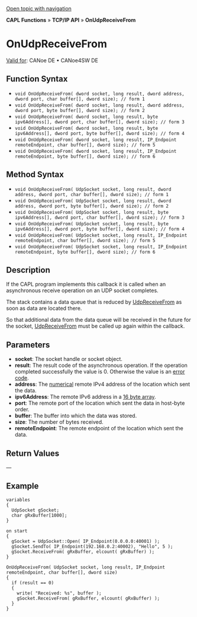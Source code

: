 [Open topic with navigation](../../../../../CANoeDEFamily.htm#Topics/CAPLFunctions/TCPIPAPI/EventProcedures/CAPLfunctionTCPIPOnUdpReceiveFrom.md)

**CAPL Functions** » **TCP/IP API** » **OnUdpReceiveFrom**

# OnUdpReceiveFrom

[Valid for](../../../Shared/FeatureAvailability.md): CANoe DE • CANoe4SW DE

## Function Syntax

- `void OnUdpReceiveFrom( dword socket, long result, dword address, dword port, char buffer[], dword size); // form 1`
- `void OnUdpReceiveFrom( dword socket, long result, dword address, dword port, byte buffer[], dword size); // form 2`
- `void OnUdpReceiveFrom( dword socket, long result, byte ipv6Address[], dword port, char buffer[], dword size); // form 3`
- `void OnUdpReceiveFrom( dword socket, long result, byte ipv6Address[], dword port, byte buffer[], dword size); // form 4`
- `void OnUdpReceiveFrom( dword socket, long result, IP_Endpoint remoteEndpoint, char buffer[], dword size); // form 5`
- `void OnUdpReceiveFrom( dword socket, long result, IP_Endpoint remoteEndpoint, byte buffer[], dword size); // form 6`

## Method Syntax

- `void OnUdpReceiveFrom( UdpSocket socket, long result, dword address, dword port, char buffer[], dword size); // form 1`
- `void OnUdpReceiveFrom( UdpSocket socket, long result, dword address, dword port, byte buffer[], dword size); // form 2`
- `void OnUdpReceiveFrom( UdpSocket socket, long result, byte ipv6Address[], dword port, char buffer[], dword size); // form 3`
- `void OnUdpReceiveFrom( UdpSocket socket, long result, byte ipv6Address[], dword port, byte buffer[], dword size); // form 4`
- `void OnUdpReceiveFrom( UdpSocket socket, long result, IP_Endpoint remoteEndpoint, char buffer[], dword size); // form 5`
- `void OnUdpReceiveFrom( UdpSocket socket, long result, IP_Endpoint remoteEndpoint, byte buffer[], dword size); // form 6`

## Description

If the CAPL program implements this callback it is called when an asynchronous receive operation on an UDP socket completes.

The stack contains a data queue that is reduced by [UdpReceiveFrom](../Functions/CAPLfunctionUDPReceiveFrom.md) as soon as data are located there.

So that additional data from the data queue will be received in the future for the socket, [UdpReceiveFrom](../Functions/CAPLfunctionUDPReceiveFrom.md) must be called up again within the callback.

## Parameters

- **socket**: The socket handle or socket object.
- **result**: The result code of the asynchronous operation. If the operation completed successfully the value is 0. Otherwise the value is an [error code](../CAPLfunctionsTCPIPWinsock2ErrorCodes.md).
- **address**: The [numerical](../../../Shared/CAPL/TCPIPAPI/IPAddressByteOrdering.md) remote IPv4 address of the location which sent the data.
- **ipv6Address**: The remote IPv6 address in a [16 byte array](../../../Shared/CAPL/TCPIPAPI/IPAddressByteOrdering.md).
- **port**: The remote port of the location which sent the data in host-byte order.
- **buffer**: The buffer into which the data was stored.
- **size**: The number of bytes received.
- **remoteEndpoint**: The remote endpoint of the location which sent the data.

## Return Values

—

## Example

```plaintext
variables
{
  UdpSocket gSocket;
  char gRxBuffer[1000];
}

on start
{
  gSocket = UdpSocket::Open( IP_Endpoint(0.0.0.0:40001) );
  gSocket.SendTo( IP_Endpoint(192.168.0.2:40002), "Hello", 5 );
  gSocket.ReceiveFrom( gRxBuffer, elcount( gRxBuffer) );
}

OnUdpReceiveFrom( UdpSocket socket, long result, IP_Endpoint remoteEndpoint, char buffer[], dword size)
{
  if (result == 0)
  {
    write( "Received: %s", buffer );
    gSocket.ReceiveFrom( gRxBuffer, elcount( gRxBuffer) );
  }
}
```
